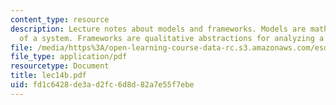 ```yaml
---
content_type: resource
description: Lecture notes about models and frameworks. Models are mathematical abstractions
  of a system. Frameworks are qualitative abstractions for analyzing a system.
file: /media/https%3A/open-learning-course-data-rc.s3.amazonaws.com/esd-04j-frameworks-and-models-in-engineering-systems-engineering-system-design-spring-2007/fd1c6428de3ad2fc6d8d82a7e55f7ebe_lec14b.pdf
file_type: application/pdf
resourcetype: Document
title: lec14b.pdf
uid: fd1c6428-de3a-d2fc-6d8d-82a7e55f7ebe
---
```

